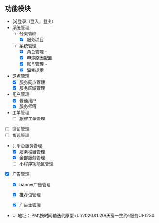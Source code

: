 ## 功能模块
- [x]登录（登入，登出）
- 系统管理
  - 分类管理
    - [x] 服务项目
  - 系统管理
    - [x] 角色管理 -
    - [x] 申述原因配置
    - [x] 账号管理 -
    - [x] 温馨提示
- 网点管理
  - [x] 服务网点管理
  - [x] 服务区域管理
- 用户管理
  - [x] 普通用户
  - [x] 服务师傅
- 工单管理
  - [ ] 报修工单管理
- [ ] 回访管理
- [ ] 提现管理
- [ ]平台服务管理
    - [x] 服务栏目管理
    - [x] 全部服务管理
    - [ ] 小程序功能区管理
- [x] 广告管理
    - [x] banner广告管理
    - [x] 推荐位管理
    - [x] 广告主管理


- UI 地址： PM\按时间轴迭代原型+UI\2020.01.20\天富一生约e服务UI-1230
